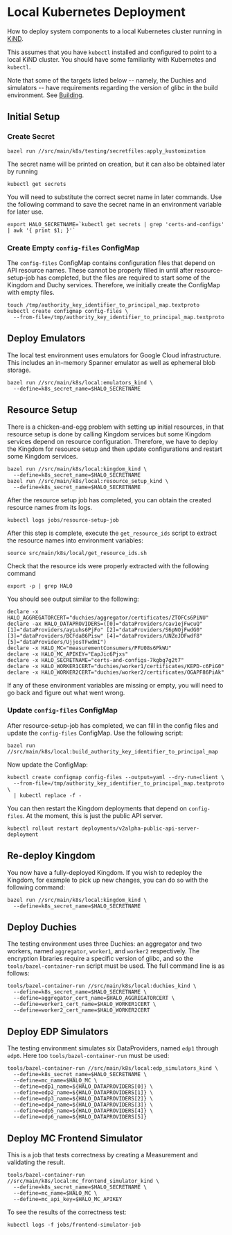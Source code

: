 # Local Kubernetes Deployment

How to deploy system components to a local Kubernetes cluster running in
[KiND](https://kind.sigs.k8s.io/).

This assumes that you have `kubectl` installed and configured to point to a
local KiND cluster. You should have some familiarity with Kubernetes and
`kubectl`.

Note that some of the targets listed below -- namely, the Duchies and
simulators -- have requirements regarding the version of glibc in the build
environment. See [Building](../../../../docs/building.md).

## Initial Setup

### Create Secret

```shell
bazel run //src/main/k8s/testing/secretfiles:apply_kustomization
```

The secret name will be printed on creation, but it can also be obtained later
by running

```shell
kubectl get secrets
```

You will need to substitute the correct secret name in later commands.
Use the following command to save the secret name in an environment variable
for later use.

```shell
export HALO_SECRETNAME=`kubectl get secrets | grep 'certs-and-configs' | awk '{ print $1; }'`
```

### Create Empty `config-files` ConfigMap

The `config-files` ConfigMap contains configuration files that depend on API
resource names. These cannot be properly filled in until after
resource-setup-job has completed, but the files are required to start some of
the Kingdom and Duchy services. Therefore, we initially create the ConfigMap
with empty files.

```shell
touch /tmp/authority_key_identifier_to_principal_map.textproto
kubectl create configmap config-files \
  --from-file=/tmp/authority_key_identifier_to_principal_map.textproto
```

## Deploy Emulators

The local test environment uses emulators for Google Cloud infrastructure. This
includes an in-memory Spanner emulator as well as ephemeral blob storage.

```shell
bazel run //src/main/k8s/local:emulators_kind \
  --define=k8s_secret_name=$HALO_SECRETNAME
```

## Resource Setup

There is a chicken-and-egg problem with setting up initial resources, in that
resource setup is done by calling Kingdom services but some Kingdom services
depend on resource configuration. Therefore, we have to deploy the Kingdom for
resource setup and then update configurations and restart some Kingdom services.

```shell
bazel run //src/main/k8s/local:kingdom_kind \
  --define=k8s_secret_name=$HALO_SECRETNAME
bazel run //src/main/k8s/local:resource_setup_kind \
  --define=k8s_secret_name=$HALO_SECRETNAME
```

After the resource setup job has completed, you can obtain the created resource
names from its logs.

```shell
kubectl logs jobs/resource-setup-job
```

After this step is complete, execute the `get_resource_ids` script to extract
the resource names into environment variables:

```shell
source src/main/k8s/local/get_resource_ids.sh
```

Check that the resource ids were properly extracted with the following command
```shell
export -p | grep HALO
```

You should see output similar to the following:

```
declare -x HALO_AGGREGATORCERT="duchies/aggregator/certificates/ZTOFCs6PiNU"
declare -ax HALO_DATAPROVIDERS=([0]="dataProviders/cav1ejFwcuQ" [1]="dataProviders/ayLuhs6PjFo" [2]="dataProviders/S6pNOjFwdG0" [3]="dataProviders/BCFda86Pisw" [4]="dataProviders/UNZeJDFwdf8" [5]="dataProviders/UjjosTFwdmI")
declare -x HALO_MC="measurementConsumers/PFU08s6PkWU"
declare -x HALO_MC_APIKEY="EapJic6Pjxs"
declare -x HALO_SECRETNAME="certs-and-configs-7kgbg7g2t7"
declare -x HALO_WORKER1CERT="duchies/worker1/certificates/KEPD-c6PiG0"
declare -x HALO_WORKER2CERT="duchies/worker2/certificates/OGAPF86PiAk"
```

If any of these environment variables are missing or empty, you will need to go back
and figure out what went wrong.

### Update `config-files` ConfigMap

After resource-setup-job has completed, we can fill in the config files and
update the `config-files` ConfigMap.  Use the following script:

```shell
bazel run //src/main/k8s/local:build_authority_key_identifier_to_principal_map
```

Now update the ConfigMap:

```shell
kubectl create configmap config-files --output=yaml --dry-run=client \
  --from-file=/tmp/authority_key_identifier_to_principal_map.textproto \
  | kubectl replace -f -
```

You can then restart the Kingdom deployments that depend on `config-files`. At
the moment, this is just the public API server.

```shell
kubectl rollout restart deployments/v2alpha-public-api-server-deployment
```

## Re-deploy Kingdom

You now have a fully-deployed Kingdom. If you wish to redeploy the Kingdom, for
example to pick up new changes, you can do so with the following command:

```shell
bazel run //src/main/k8s/local:kingdom_kind \
  --define=k8s_secret_name=$HALO_SECRETNAME
```

## Deploy Duchies

The testing environment uses three Duchies: an aggregator and two workers, named
`aggregator`, `worker1`, and `worker2` respectively. The encryption libraries require
a specific version of glibc, and so the `tools/bazel-container-run` script must be
used.  The full command line is as follows:

```shell
tools/bazel-container-run //src/main/k8s/local:duchies_kind \
  --define=k8s_secret_name=$HALO_SECRETNAME \
  --define=aggregator_cert_name=$HALO_AGGREGATORCERT \
  --define=worker1_cert_name=$HALO_WORKER1CERT \
  --define=worker2_cert_name=$HALO_WORKER2CERT
```

## Deploy EDP Simulators

The testing environment simulates six DataProviders, named `edp1` through
`edp6`. Here too `tools/bazel-container-run` must be used:

```shell
tools/bazel-container-run //src/main/k8s/local:edp_simulators_kind \
  --define=k8s_secret_name=$HALO_SECRETNAME \
  --define=mc_name=$HALO_MC \
  --define=edp1_name=${HALO_DATAPROVIDERS[0]} \
  --define=edp2_name=${HALO_DATAPROVIDERS[1]} \
  --define=edp3_name=${HALO_DATAPROVIDERS[2]} \
  --define=edp4_name=${HALO_DATAPROVIDERS[3]} \
  --define=edp5_name=${HALO_DATAPROVIDERS[4]} \
  --define=edp6_name=${HALO_DATAPROVIDERS[5]}
```

## Deploy MC Frontend Simulator

This is a job that tests correctness by creating a Measurement and validating
the result.

```shell
tools/bazel-container-run //src/main/k8s/local:mc_frontend_simulator_kind \
  --define=k8s_secret_name=$HALO_SECRETNAME \
  --define=mc_name=$HALO_MC \
  --define=mc_api_key=$HALO_MC_APIKEY
```

To see the results of the correctness test:

```shell
kubectl logs -f jobs/frontend-simulator-job
```
